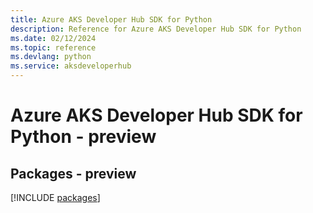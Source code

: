 ```yaml
---
title: Azure AKS Developer Hub SDK for Python
description: Reference for Azure AKS Developer Hub SDK for Python
ms.date: 02/12/2024
ms.topic: reference
ms.devlang: python
ms.service: aksdeveloperhub
---
```

# Azure AKS Developer Hub SDK for Python - preview
## Packages - preview
[!INCLUDE [packages](aks-developer-hub-index.md)]